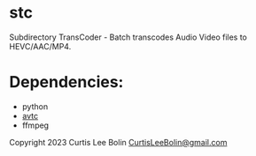 stc
===

Subdirectory TransCoder - Batch transcodes Audio Video files to HEVC/AAC/MP4.

# Dependencies:
  - python
  - [avtc](https://github.com/CurtisLeeBolin/avtc)
  - ffmpeg


Copyright 2023 Curtis Lee Bolin <CurtisLeeBolin@gmail.com>
